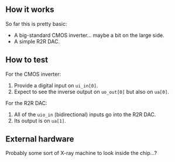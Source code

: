 <!---

This file is used to generate your project datasheet. Please fill in the information below and delete any unused
sections.

You can also include images in this folder and reference them in the markdown. Each image must be less than
512 kb in size, and the combined size of all images must be less than 1 MB.
-->

## How it works

So far this is pretty basic:

*   A big-standard CMOS inverter... maybe a bit on the large side.
*   A simple R2R DAC.

## How to test

For the CMOS inverter:

1.  Provide a digital input on `ui_in[0]`.
2.  Expect to see the inverse output on `uo_out[0]` but also on `ua[0]`.

For the R2R DAC:

1.  All of the `uio_in` (bidirectional) inputs go into the R2R DAC.
2.  Its output is on `ua[1]`.


## External hardware

Probably some sort of X-ray machine to look inside the chip...?

